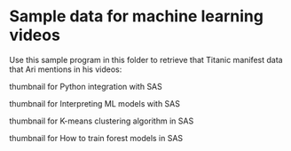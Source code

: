 # Sample data for machine learning videos 

Use this sample program in this folder to retrieve that Titanic manifest data that Ari mentions in his videos: 

thumbnail for Python integration with SAS

thumbnail for Interpreting ML models with SAS

thumbnail for K-means clustering algorithm in SAS

thumbnail for How to train forest models in SAS